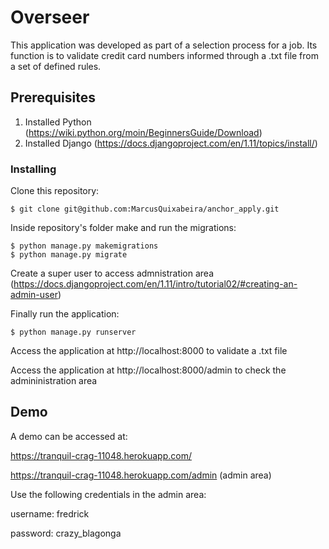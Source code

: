   # Overseer

This application was developed as part of a selection process for a job. Its function is to validate credit card numbers informed through a .txt file from a set of defined rules.

## Prerequisites

1. Installed Python (https://wiki.python.org/moin/BeginnersGuide/Download)
2. Installed Django (https://docs.djangoproject.com/en/1.11/topics/install/)

### Installing

Clone this repository:
```
$ git clone git@github.com:MarcusQuixabeira/anchor_apply.git
```
Inside repository's folder make and run the migrations:
```
$ python manage.py makemigrations
$ python manage.py migrate
```
Create a super user to access admnistration area (https://docs.djangoproject.com/en/1.11/intro/tutorial02/#creating-an-admin-user)

Finally run the application:
```
$ python manage.py runserver
```

Access the application at http://localhost:8000 to validate a .txt file

Access the application at http://localhost:8000/admin to check the admininistration area

## Demo

A demo can be accessed at:

https://tranquil-crag-11048.herokuapp.com/

https://tranquil-crag-11048.herokuapp.com/admin (admin area)

Use the following credentials in the admin area:

username: fredrick

password: crazy_blagonga
